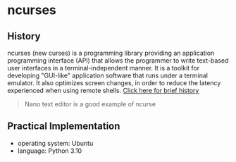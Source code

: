 # ncurses

## History

ncurses (new curses) is a programming library providing an application programming interface (API) that allows the programmer to write text-based user interfaces in a terminal-independent manner. It is a toolkit for developing "GUI-like" application software that runs under a terminal emulator. It also optimizes screen changes, in order to reduce the latency experienced when using remote shells.
[Click here for brief history](https://tldp.org/HOWTO/NCURSES-Programming-HOWTO/intro.html)

> Nano text editor is a good example of ncurse

## Practical Implementation

- operating system: Ubuntu
- language: Python 3.10
